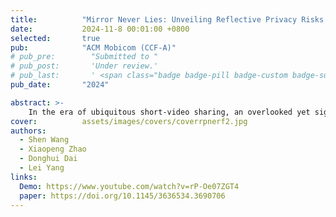 ```yaml
---
title:          "Mirror Never Lies: Unveiling Reflective Privacy Risks in Glass-laden Short Videos"
date:           2024-11-8 00:01:00 +0800
selected:       true
pub:            "ACM Mobicom (CCF-A)"
# pub_pre:        "Submitted to "
# pub_post:       'Under review.'
# pub_last:       ' <span class="badge badge-pill badge-custom badge-success">Spotlight</span>'
pub_date:       "2024"

abstract: >-
    In the era of ubiquitous short-video sharing, an overlooked yet significant privacy risk has arisen, the accidental disclosure of confidential information through reflective surfaces, such as mirrors, glass, or even polished metal. Such reflections can inadvertently disclose sensitive personal details to a broad audience without the awareness of content creators. Our examination of 100 top-rated TikTok short videos reveals that, on average, 37.2% of frames in each video feature identifiable reflective surfaces, posing potential privacy risks. In this work, we introduce a framework designed to scrutinize reflective privacy risks in glass-laden short videos. At the heart of the framework is the development of a reflection-specific neural radiance field, termed RP-NeRF, which enables reflection-aware ray tracing for precise extraction and reconstruction of the reflective scenes from the surfaces they appear on. 
cover:          assets/images/covers/coverrpnerf2.jpg
authors:
  - Shen Wang
  - Xiaopeng Zhao
  - Donghui Dai
  - Lei Yang
links:
  Demo: https://www.youtube.com/watch?v=rP-Oe07ZGT4
  paper: https://doi.org/10.1145/3636534.3690706
---
```

